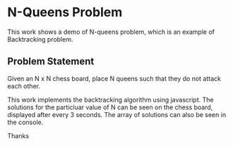 N-Queens Problem
================

This work shows a demo of N-queens problem, which is an example of Backtracking problem.

Problem Statement
-----------------
Given an N x N chess board, place N queens such that they do not attack each other.

This work implements the backtracking algorithm using javascript.
The solutions for the particluar value of N can be seen on the chess board, displayed after every 3 seconds.
The array of solutions can also be seen in the console.

Thanks
